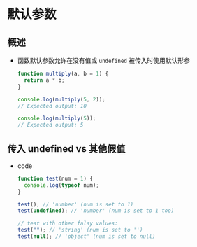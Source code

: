 # 默认参数

## 概述

+ 函数默认参数允许在没有值或 `undefined` 被传入时使用默认形参

  ```js
  function multiply(a, b = 1) {
    return a * b;
  }

  console.log(multiply(5, 2));
  // Expected output: 10

  console.log(multiply(5));
  // Expected output: 5
  ```

## 传入 undefined vs 其他假值

+ code

  ```js
  function test(num = 1) {
    console.log(typeof num);
  }

  test(); // 'number' (num is set to 1)
  test(undefined); // 'number' (num is set to 1 too)

  // test with other falsy values:
  test(""); // 'string' (num is set to '')
  test(null); // 'object' (num is set to null)
  ```
